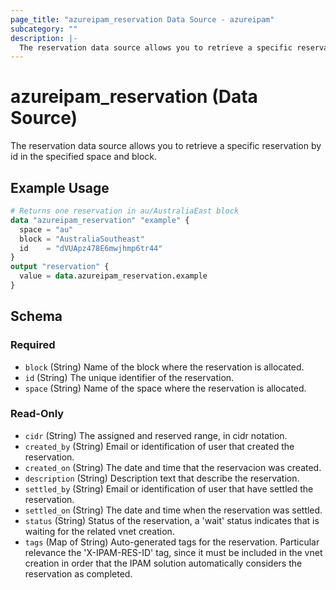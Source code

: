 ```yaml
---
page_title: "azureipam_reservation Data Source - azureipam"
subcategory: ""
description: |-
  The reservation data source allows you to retrieve a specific reservation by id in the specified space and block.
---
```


# azureipam_reservation (Data Source)

The reservation data source allows you to retrieve a specific reservation by id in the specified space and block.

## Example Usage

```terraform
# Returns one reservation in au/AustraliaEast block
data "azureipam_reservation" "example" {
  space = "au"
  block = "AustraliaSoutheast"
  id    = "dVUApz478E6mwjhmp6tr44"
}
output "reservation" {
  value = data.azureipam_reservation.example
}
```

<!-- schema generated by tfplugindocs -->
## Schema

### Required

- `block` (String) Name of the  block where the reservation is allocated.
- `id` (String) The unique identifier of the reservation.
- `space` (String) Name of the space where the reservation is allocated.

### Read-Only

- `cidr` (String) The assigned and reserved range, in cidr notation.
- `created_by` (String) Email or identification of user that created the reservation.
- `created_on` (String) The date and time that the reservacion was created.
- `description` (String) Description text that describe the reservation.
- `settled_by` (String) Email or identification of user that have settled the reservation.
- `settled_on` (String) The date and time when the reservation was settled.
- `status` (String) Status of the reservation, a 'wait' status indicates that is waiting for the related vnet creation.
- `tags` (Map of String) Auto-generated tags for the reservation. Particular relevance the 'X-IPAM-RES-ID' tag, since it must be included in the vnet creation in order that the IPAM solution automatically considers the reservation as completed.